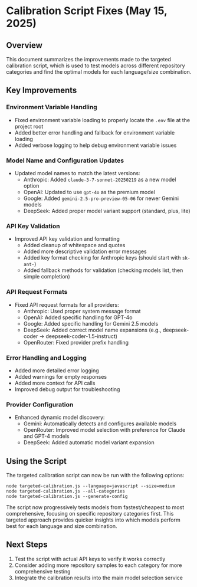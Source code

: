 # Calibration Script Fixes (May 15, 2025)

## Overview

This document summarizes the improvements made to the targeted calibration script, which is used to test models across different repository categories and find the optimal models for each language/size combination.

## Key Improvements

### Environment Variable Handling

- Fixed environment variable loading to properly locate the `.env` file at the project root
- Added better error handling and fallback for environment variable loading
- Added verbose logging to help debug environment variable issues

### Model Name and Configuration Updates

- Updated model names to match the latest versions:
  - Anthropic: Added `claude-3-7-sonnet-20250219` as a new model option
  - OpenAI: Updated to use `gpt-4o` as the premium model
  - Google: Added `gemini-2.5-pro-preview-05-06` for newer Gemini models
  - DeepSeek: Added proper model variant support (standard, plus, lite)

### API Key Validation

- Improved API key validation and formatting
  - Added cleanup of whitespace and quotes
  - Added more descriptive validation error messages
  - Added key format checking for Anthropic keys (should start with `sk-ant-`)
  - Added fallback methods for validation (checking models list, then simple completion)

### API Request Formats

- Fixed API request formats for all providers:
  - Anthropic: Used proper system message format
  - OpenAI: Added specific handling for GPT-4o
  - Google: Added specific handling for Gemini 2.5 models
  - DeepSeek: Added correct model name expansions (e.g., deepseek-coder → deepseek-coder-1.5-instruct)
  - OpenRouter: Fixed provider prefix handling

### Error Handling and Logging

- Added more detailed error logging
- Added warnings for empty responses
- Added more context for API calls
- Improved debug output for troubleshooting

### Provider Configuration

- Enhanced dynamic model discovery:
  - Gemini: Automatically detects and configures available models
  - OpenRouter: Improved model selection with preference for Claude and GPT-4 models
  - DeepSeek: Added automatic model variant expansion 

## Using the Script

The targeted calibration script can now be run with the following options:

```
node targeted-calibration.js --language=javascript --size=medium
node targeted-calibration.js --all-categories
node targeted-calibration.js --generate-config
```

The script now progressively tests models from fastest/cheapest to most comprehensive, focusing on specific repository categories first. This targeted approach provides quicker insights into which models perform best for each language and size combination.

## Next Steps

1. Test the script with actual API keys to verify it works correctly
2. Consider adding more repository samples to each category for more comprehensive testing
3. Integrate the calibration results into the main model selection service